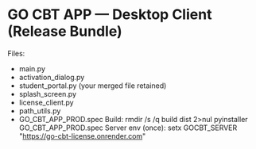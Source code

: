 # GO CBT APP — Desktop Client (Release Bundle)
Files:
- main.py
- activation_dialog.py
- student_portal.py  (your merged file retained)
- splash_screen.py
- license_client.py
- path_utils.py
- GO_CBT_APP_PROD.spec
Build:
  rmdir /s /q build dist 2>nul
  pyinstaller GO_CBT_APP_PROD.spec
Server env (once):
  setx GOCBT_SERVER "https://go-cbt-license.onrender.com"
